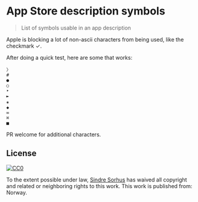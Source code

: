 # App Store description symbols

> List of symbols usable in an app description

Apple is blocking a lot of non-ascii characters from being used, like the checkmark ✓.

After doing a quick test, here are some that works:

```
〉
#
●
○
‣
►
⁕
◆
∞
⌘
■
```

PR welcome for additional characters.

## License

[![CC0](https://licensebuttons.net/p/zero/1.0/88x31.png)](https://creativecommons.org/publicdomain/zero/1.0/)

To the extent possible under law, [Sindre Sorhus](https://sindresorhus.com) has waived all copyright and related or neighboring rights to this work. This work is published from: Norway.
